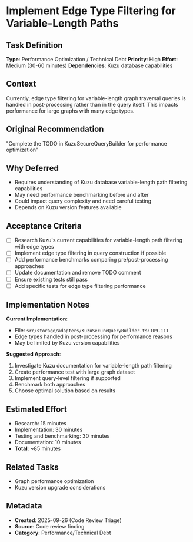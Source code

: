 # Implement Edge Type Filtering for Variable-Length Paths

## Task Definition
**Type**: Performance Optimization / Technical Debt
**Priority**: High
**Effort**: Medium (30-60 minutes)
**Dependencies**: Kuzu database capabilities

## Context
Currently, edge type filtering for variable-length graph traversal queries is handled in post-processing rather than in the query itself. This impacts performance for large graphs with many edge types.

## Original Recommendation
"Complete the TODO in KuzuSecureQueryBuilder for performance optimization"

## Why Deferred
- Requires understanding of Kuzu database variable-length path filtering capabilities
- May need performance benchmarking before and after
- Could impact query complexity and need careful testing
- Depends on Kuzu version features available

## Acceptance Criteria
- [ ] Research Kuzu's current capabilities for variable-length path filtering with edge types
- [ ] Implement edge type filtering in query construction if possible
- [ ] Add performance benchmarks comparing pre/post-processing approaches
- [ ] Update documentation and remove TODO comment
- [ ] Ensure existing tests still pass
- [ ] Add specific tests for edge type filtering performance

## Implementation Notes
**Current Implementation**:
- File: `src/storage/adapters/KuzuSecureQueryBuilder.ts:109-111`
- Edge types handled in post-processing for performance reasons
- May be limited by Kuzu version capabilities

**Suggested Approach**:
1. Investigate Kuzu documentation for variable-length path filtering
2. Create performance test with large graph dataset
3. Implement query-level filtering if supported
4. Benchmark both approaches
5. Choose optimal solution based on results

## Estimated Effort
- Research: 15 minutes
- Implementation: 30 minutes
- Testing and benchmarking: 30 minutes
- Documentation: 10 minutes
- **Total**: ~85 minutes

## Related Tasks
- Graph performance optimization
- Kuzu version upgrade considerations

## Metadata
- **Created**: 2025-09-26 (Code Review Triage)
- **Source**: Code review finding
- **Category**: Performance/Technical Debt
